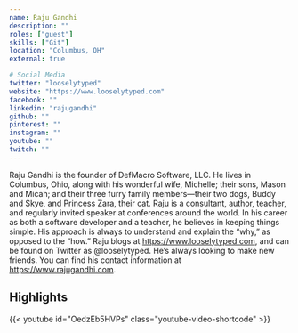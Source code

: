 ```yaml
---
name: Raju Gandhi
description: ""
roles: ["guest"]
skills: ["Git"]
location: "Columbus, OH"
external: true

# Social Media 
twitter: "looselytyped"
website: "https://www.looselytyped.com"
facebook: ""
linkedin: "rajugandhi"
github: ""
pinterest: ""
instagram: ""
youtube: ""
twitch: ""
---
```


Raju Gandhi is the founder of DefMacro Software, LLC. He lives in Columbus, Ohio, along with his wonderful wife, Michelle; their sons, Mason and Micah; and their three furry family members—their two dogs, Buddy and Skye, and Princess Zara, their cat. Raju is a consultant, author, teacher, and regularly invited speaker at conferences around the world. In his career as both a software developer and a teacher, he believes in keeping things simple. His approach is always to understand and explain the “why,” as opposed to the “how.” Raju blogs at https://www.looselytyped.com, and can be found on Twitter as @looselytyped. He’s always looking to make new friends. You can find his contact information at https://www.rajugandhi.com.

<!--more-->


## Highlights

{{< youtube id="OedzEb5HVPs" class="youtube-video-shortcode" >}}
